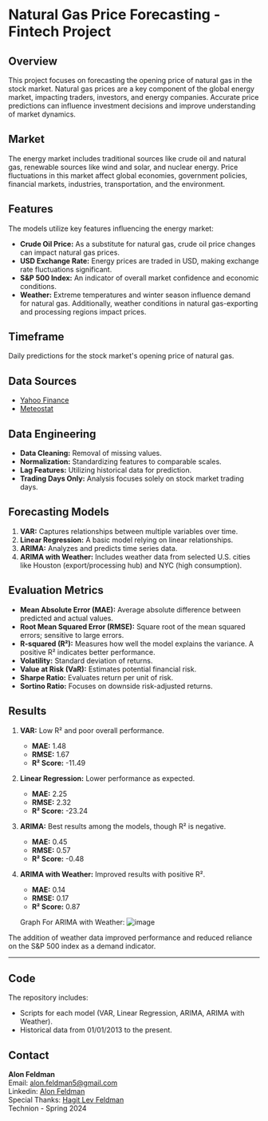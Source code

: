 # Natural Gas Price Forecasting - Fintech Project 

## Overview
This project focuses on forecasting the opening price of natural gas in the stock market. 
Natural gas prices are a key component of the global energy market, impacting traders, investors, and energy companies. 
Accurate price predictions can influence investment decisions and improve understanding of market dynamics.

## Market
The energy market includes traditional sources like crude oil and natural gas, renewable sources like wind and solar, and nuclear energy. 
Price fluctuations in this market affect global economies, government policies, financial markets, industries, transportation, and the environment.

## Features
The models utilize key features influencing the energy market:
- **Crude Oil Price:** As a substitute for natural gas, crude oil price changes can impact natural gas prices.
- **USD Exchange Rate:** Energy prices are traded in USD, making exchange rate fluctuations significant.
- **S&P 500 Index:** An indicator of overall market confidence and economic conditions.
- **Weather:** Extreme temperatures and winter season influence demand for natural gas. Additionally, weather conditions in natural gas-exporting and processing regions impact prices.

## Timeframe
Daily predictions for the stock market's opening price of natural gas.

## Data Sources
- [Yahoo Finance](https://finance.yahoo.com/)
- [Meteostat](https://meteostat.net/)

## Data Engineering
- **Data Cleaning:** Removal of missing values.
- **Normalization:** Standardizing features to comparable scales.
- **Lag Features:** Utilizing historical data for prediction.
- **Trading Days Only:** Analysis focuses solely on stock market trading days.

## Forecasting Models
1. **VAR:** Captures relationships between multiple variables over time.
2. **Linear Regression:** A basic model relying on linear relationships.
3. **ARIMA:** Analyzes and predicts time series data.
4. **ARIMA with Weather:** Includes weather data from selected U.S. cities like Houston (export/processing hub) and NYC (high consumption).

## Evaluation Metrics
- **Mean Absolute Error (MAE):** Average absolute difference between predicted and actual values.
- **Root Mean Squared Error (RMSE):** Square root of the mean squared errors; sensitive to large errors.
- **R-squared (R²):** Measures how well the model explains the variance. A positive R² indicates better performance.
- **Volatility:** Standard deviation of returns.
- **Value at Risk (VaR):** Estimates potential financial risk.
- **Sharpe Ratio:** Evaluates return per unit of risk.
- **Sortino Ratio:** Focuses on downside risk-adjusted returns.

## Results
1. **VAR:** Low R² and poor overall performance.
   - **MAE:** 1.48  
   - **RMSE:** 1.67  
   - **R² Score:** -11.49  

2. **Linear Regression:** Lower performance as expected.
   - **MAE:** 2.25  
   - **RMSE:** 2.32  
   - **R² Score:** -23.24  

3. **ARIMA:** Best results among the models, though R² is negative.
   - **MAE:** 0.45  
   - **RMSE:** 0.57  
   - **R² Score:** -0.48  

4. **ARIMA with Weather:** Improved results with positive R².
   - **MAE:** 0.14  
   - **RMSE:** 0.17  
   - **R² Score:** 0.87

   Graph For ARIMA with Weather:
![image](https://github.com/user-attachments/assets/7dbd695e-b605-4401-accb-ef3fb6c16bfb)

The addition of weather data improved performance and reduced reliance on the S&P 500 index as a demand indicator.



---

## Code
The repository includes:
- Scripts for each model (VAR, Linear Regression, ARIMA, ARIMA with Weather).
- Historical data from 01/01/2013 to the present.

## Contact
**Alon Feldman**  
Email: alon.feldman5@gmail.com  
Linkedin: [Alon Feldman](https://www.linkedin.com/in/alon-feldman5)  
Special Thanks: [Hagit Lev Feldman](https://github.com/hagitLev)  
Technion - Spring 2024  

